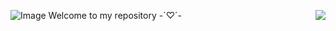 ![Image](https://github.com/user-attachments/assets/7e32ac45-74d5-4603-9e1d-5a861af8bb78)
Welcome to my repository -`♡´-
<img src="![Image](https://github.com/user-attachments/assets/a0ba24b0-725a-479b-8016-ee5e0df2d89f)" align="right"/>
